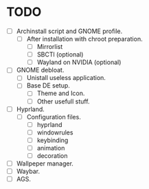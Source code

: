 # TODO
- [ ] Archinstall script and GNOME profile.
	- [ ] After installation with chroot preparation.
		- [ ] Mirrorlist
		- [ ] SBCTl (optional)
		- [ ] Wayland on NVIDIA (optional)
- [ ] GNOME debloat.
	- [ ] Unistall useless application.
	- [ ] Base DE setup.
		- [ ] Theme and Icon.
		- [ ] Other usefull stuff.
- [ ] Hyprland.
	- [ ] Configuration files.
		- [ ] hyprland
		- [ ] windowrules
		- [ ] keybinding
		- [ ] animation
		- [ ] decoration
- [ ] Wallpeper manager.
- [ ] Waybar.
- [ ] AGS.